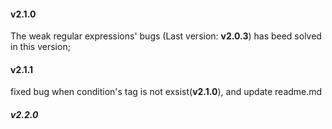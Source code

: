 #### v2.1.0
The weak regular expressions' bugs (Last version: **v2.0.3**) has beed solved in this version;

#### v2.1.1
fixed bug when condition's tag is not exsist(**v2.1.0**), and update readme.md

##### v2.2.0